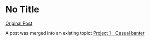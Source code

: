 # No Title

[Original Post](https://discourse.onlinedegree.iitm.ac.in/t/164277/611)

<p>A post was merged into an existing topic: <a href="/t/project-1-casual-banter/167344/13">Project 1 - Casual banter</a></p>
